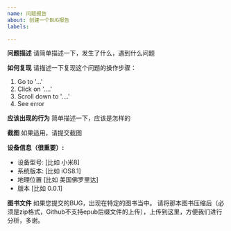 ```yaml
---
name: 问题报告
about: 创建一个BUG报告
labels: 

---
```


**问题描述**
请简单描述一下，发生了什么，遇到什么问题

**如何复现**
请描述一下复现这个问题的操作步骤：
1. Go to '...'
2. Click on '....'
3. Scroll down to '....'
4. See error

**应该出现的行为**
简单描述一下，应该是怎样的

**截图**
如果适用，请提交截图

**设备信息（很重要）:**
 - 设备型号: [比如 小米8]
 - 系统版本: [比如 iOS8.1]
 - 地理位置 [比如 美国佛罗里达]
 - 版本 [比如 0.0.1]

**图书文件**
如果您提交的BUG，出现在特定的图书当中。
请将那本图书压缩后（必须是zip格式，Github不支持epub后缀文件的上传），上传到这里，方便我们进行分析，多谢。
